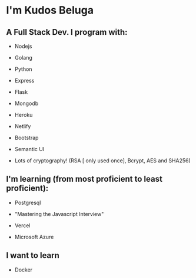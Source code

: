 # I'm Kudos Beluga
## A Full Stack Dev. I program with:

* Nodejs

* Golang

* Python

* Express

* Flask

* Mongodb

* Heroku

* Netlify

* Bootstrap

* Semantic UI

* Lots of cryptography! (RSA \[ only used once\], Bcrypt, AES and SHA256)

## I'm learning (from most proficient to least proficient):

* Postgresql

* "Mastering the Javascript Interview"

* Vercel

* Microsoft Azure

## I want to learn
 
  * Docker

